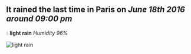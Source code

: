 ## It rained the last time in Paris on *June 18th 2016 around 09:00 pm*
💧  **light rain** *Humidity 96%*

![light rain](http://openweathermap.org/img/w/10d.png)
